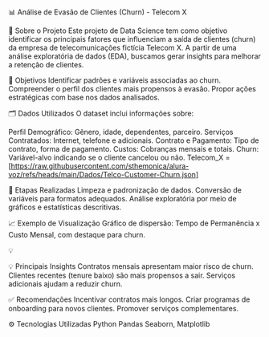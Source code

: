 
📊 Análise de Evasão de Clientes (Churn) - Telecom X

📌 Sobre o Projeto
Este projeto de Data Science tem como objetivo identificar os principais fatores que influenciam a saída de clientes (churn) da empresa de telecomunicações fictícia Telecom X. A partir de uma análise exploratória de dados (EDA), buscamos gerar insights para melhorar a retenção de clientes.

🎯 Objetivos
Identificar padrões e variáveis associadas ao churn.
Compreender o perfil dos clientes mais propensos à evasão.
Propor ações estratégicas com base nos dados analisados.

🗂 Dados Utilizados
O dataset inclui informações sobre:

Perfil Demográfico: Gênero, idade, dependentes, parceiro.
Serviços Contratados: Internet, telefone e adicionais.
Contrato e Pagamento: Tipo de contrato, forma de pagamento.
Custos: Cobranças mensais e totais.
Churn: Variável-alvo indicando se o cliente cancelou ou não.
Telecom_X = [https://raw.githubusercontent.com/sthemonica/alura-voz/refs/heads/main/Dados/Telco-Customer-Churn.json]

🧹 Etapas Realizadas
Limpeza e padronização de dados.
Conversão de variáveis para formatos adequados.
Análise exploratória por meio de gráficos e estatísticas descritivas.

📈 Exemplo de Visualização
Gráfico de dispersão: Tempo de Permanência x Custo Mensal, com destaque para churn.

💡


💡 Principais Insights
Contratos mensais apresentam maior risco de churn.
Clientes recentes (tenure baixo) são mais propensos a sair.
Serviços adicionais ajudam a reduzir churn.

✅ Recomendações
Incentivar contratos mais longos.
Criar programas de onboarding para novos clientes.
Promover serviços complementares.

⚙️ Tecnologias Utilizadas
Python
Pandas
Seaborn, Matplotlib


